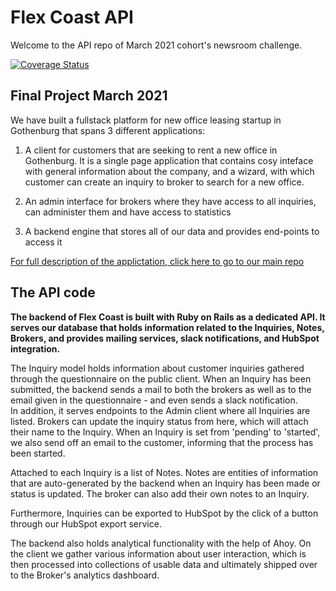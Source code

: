 # Flex Coast API
Welcome to the API repo of March 2021 cohort's newsroom challenge.  

[![Coverage Status](https://coveralls.io/repos/github/CraftAcademy/flex_coast_api/badge.svg?branch=production)](https://coveralls.io/github/CraftAcademy/flex_coast_api?branch=production) 

## Final Project March 2021
We have built a fullstack platform for new office leasing startup in Gothenburg that spans 3 different applications:  

1. A client for customers that are seeking to rent a new office in Gothenburg. It is a single page application that contains cosy inteface with general information about the company, and a wizard, with which customer can create an inquiry to broker to search for a new office.

2. An admin interface for brokers where they have access to all inquiries, can administer them and have access to statistics

3. A backend engine that stores all of our data and provides end-points to access it


[For full description of the applictation, click here to go to our main repo](https://github.com/CraftAcademy/flex_coast_client)

## The API code   
**The backend of Flex Coast is built with Ruby on Rails as a dedicated API. It serves our database that holds information related to the Inquiries, Notes, Brokers, and provides mailing services, slack notifications, and HubSpot integration.**  

The Inquiry model holds information about customer inquiries gathered through the questionnaire on the public client. When an Inquiry has been submitted, the backend sends a mail to both the brokers as well as to the email given in the questionnaire - and even sends a slack notification.  
In addition, it serves endpoints to the Admin client where all Inquiries are listed. Brokers can update the inquiry status from here, which will attach their name to the Inquiry. When an Inquiry is set from 'pending' to 'started', we also send off an email to the customer, informing that the process has been started. 

Attached to each Inquiry is a list of Notes. Notes are entities of information that are auto-generated by the backend when an Inquiry has been made or status is updated. The broker can also add their own notes to an Inquiry. 

Furthermore, Inquiries can be exported to HubSpot by the click of a button through our HubSpot export service.

The backend also holds analytical functionality with the help of Ahoy. On the client we gather various information about user interaction, which is then processed into collections of usable data and ultimately shipped over to the Broker's analytics dashboard.
